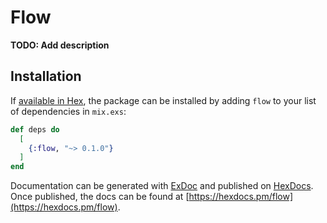 # Flow

**TODO: Add description**

## Installation

If [available in Hex](https://hex.pm/docs/publish), the package can be installed
by adding `flow` to your list of dependencies in `mix.exs`:

```elixir
def deps do
  [
    {:flow, "~> 0.1.0"}
  ]
end
```

Documentation can be generated with [ExDoc](https://github.com/elixir-lang/ex_doc)
and published on [HexDocs](https://hexdocs.pm). Once published, the docs can
be found at [https://hexdocs.pm/flow](https://hexdocs.pm/flow).

